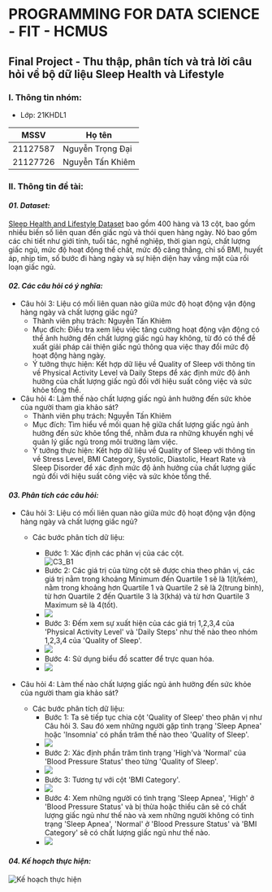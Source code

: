 # PROGRAMMING FOR DATA SCIENCE - FIT - HCMUS

## Final Project - Thu thập, phân tích và trả lời câu hỏi về bộ dữ liệu Sleep Health và Lifestyle

### I. Thông tin nhóm:

- Lớp: 21KHDL1

| MSSV     | Họ tên           |
| -------- | ---------------- |
| 21127587 | Nguyễn Trọng Đại |
| 21127726 | Nguyễn Tấn Khiêm |

### II. Thông tin đề tài:

#### **_01. Dataset:_**

[Sleep Health and Lifestyle Dataset](https://www.kaggle.com/datasets/uom190346a/sleep-health-and-lifestyle-dataset) bao gồm 400 hàng và 13 cột, bao gồm nhiều biến số liên quan đến giấc ngủ và thói quen hàng ngày. Nó bao gồm các chi tiết như giới tính, tuổi tác, nghề nghiệp, thời gian ngủ, chất lượng giấc ngủ, mức độ hoạt động thể chất, mức độ căng thẳng, chỉ số BMI, huyết áp, nhịp tim, số bước đi hàng ngày và sự hiện diện hay vắng mặt của rối loạn giấc ngủ.

#### **_02. Các câu hỏi có ý nghĩa:_**

- Câu hỏi 3: Liệu có mối liên quan nào giữa mức độ hoạt động vận động hàng ngày và chất lượng giấc ngủ?
  - Thành viên phụ trách: Nguyễn Tấn Khiêm
  - Mục đích: Điều tra xem liệu việc tăng cường hoạt động vận động có thể ảnh hưởng đến chất lượng giấc ngủ hay không, từ đó có thể đề xuất giải pháp cải thiện giấc ngủ thông qua việc thay đổi mức độ hoạt động hàng ngày.
  - Ý tưởng thực hiện: Kết hợp dữ liệu về Quality of Sleep với thông tin về Physical Activity Level và Daily Steps để xác định mức độ ảnh hưởng của chất lượng giấc ngủ đối với hiệu suất công việc và sức khỏe tổng thể.
- Câu hỏi 4: Làm thế nào chất lượng giấc ngủ ảnh hưởng đến sức khỏe của người tham gia khảo sát?
  - Thành viên phụ trách: Nguyễn Tấn Khiêm
  - Mục đích: Tìm hiểu về mối quan hệ giữa chất lượng giấc ngủ ảnh hưởng đến sức khỏe tổng thể, nhằm đưa ra những khuyến nghị về quản lý giấc ngủ trong môi trường làm việc.
  - Ý tưởng thực hiện: Kết hợp dữ liệu về Quality of Sleep với thông tin về Stress Level, BMI Category, Systolic, Diastolic, Heart Rate và Sleep Disorder để xác định mức độ ảnh hưởng của chất lượng giấc ngủ đối với hiệu suất công việc và sức khỏe tổng thể.

#### **_03. Phân tích các câu hỏi:_**

- Câu hỏi 3: Liệu có mối liên quan nào giữa mức độ hoạt động vận động hàng ngày và chất lượng giấc ngủ?

  - Các bước phân tích dữ liệu:

    - Bước 1: Xác định các phân vị của các cột. <br>
![C3_B1](./Images/Cau3_B1.png)
    - Bước 2: Các giá trị của từng cột sẽ được chia theo phân vị, các giá trị nằm trong khoảng Minimum đến Quartile 1 sẽ là 1(ít/kém), nằm trong khoảng hơn Quartile 1 và Quartile 2 sẽ là 2(trung bình), từ hơn Quartile 2 đến Quartile 3 là 3(khá) và từ hơn Quartile 3 Maximum sẽ là 4(tốt).
    - ![](./Images/Cau3_B2.png)
    - Bước 3: Đếm xem sự xuất hiện của các giá trị 1,2,3,4 của 'Physical Activity Level' và 'Daily Steps' như thế nào theo nhóm 1,2,3,4 của 'Quality of Sleep'.
    - ![](./Images/Cau3_B3.png)
    - Bước 4: Sử dụng biểu đồ scatter để trực quan hóa.
    - ![](./Images/Cau3_B4.png)

- Câu hỏi 4: Làm thế nào chất lượng giấc ngủ ảnh hưởng đến sức khỏe của người tham gia khảo sát?
  - Các bước phân tích dữ liệu:
    - Bước 1: Ta sẽ tiếp tục chia cột 'Quality of Sleep' theo phân vị như Câu hỏi 3. Sau đó xem những người gặp tình trạng 'Sleep Apnea' hoặc 'Insomnia' có phần trăm thế nào theo 'Quality of Sleep'.
    - ![](./Images/Cau4_B1.png)
    - Bước 2: Xác định phần trăm tình trạng 'High'và 'Normal' của 'Blood Pressure Status' theo từng 'Quality of Sleep'.
    - ![](./Images/Cau4_B2.png)
    - Bước 3: Tương tự với cột 'BMI Category'.
    - ![](./Images/Cau4_B3.png)
    - Bước 4: Xem những người có tình trạng 'Sleep Apnea', 'High' ở 'Blood Pressure Status' và bị thừa hoặc thiếu cân sẽ có chất lượng giấc ngủ như thế nào và xem những người không có tình trạng 'Sleep Apnea', 'Normal' ở 'Blood Pressure Status' và 'BMI Category' sẽ có chất lượng giấc ngủ như thế nào.
    - ![](./Images/Cau4_B4.png)

#### **_04. Kế hoạch thực hiện:_**

![Kế hoạch thực hiện](./planning.png)
